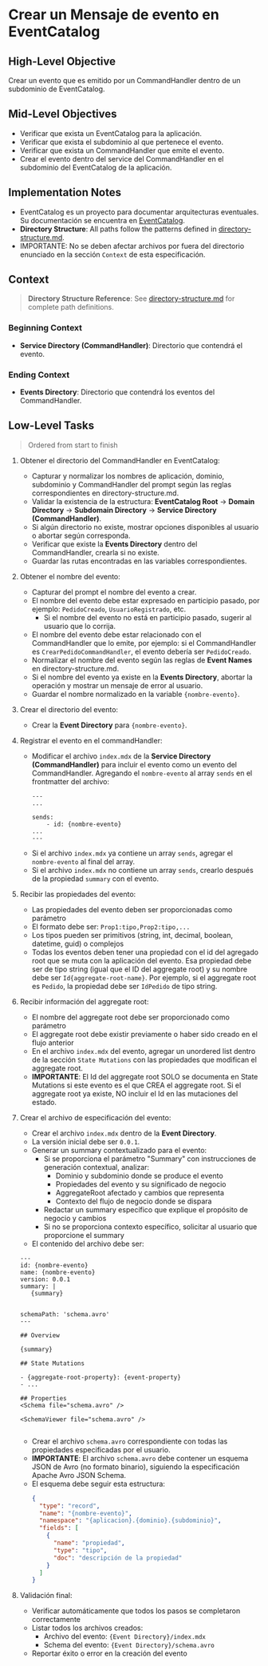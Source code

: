 # Crear un Mensaje de evento en EventCatalog

## High-Level Objective

Crear un evento que es emitido por un CommandHandler dentro de un subdominio de EventCatalog.

## Mid-Level Objectives

- Verificar que exista un EventCatalog para la aplicación.
- Verificar que exista el subdominio al que pertenece el evento.
- Verificar que exista un CommandHandler que emite el evento.
- Crear el evento dentro del service del CommandHandler en el subdominio del EventCatalog de la aplicación.

## Implementation Notes
- EventCatalog es un proyecto para documentar arquitecturas eventuales. Su documentación se encuentra en [EventCatalog](https://eventcatalog.dev).
- **Directory Structure**: All paths follow the patterns defined in [directory-structure.md](./directory-structure.md).
- IMPORTANTE: No se deben afectar archivos por fuera del directorio enunciado en la sección `Context` de esta especificación.

## Context

> **Directory Structure Reference**: See [directory-structure.md](./directory-structure.md) for complete path definitions.

### Beginning Context

- **Service Directory (CommandHandler)**: Directorio que contendrá el evento.
 
### Ending Context

- **Events Directory**: Directorio que contendrá los eventos del CommandHandler.

## Low-Level Tasks
> Ordered from start to finish

1. Obtener el directorio del CommandHandler en EventCatalog:
   - Capturar y normalizar los nombres de aplicación, dominio, subdominio y CommandHandler del prompt según las reglas correspondientes en directory-structure.md.
   - Validar la existencia de la estructura: **EventCatalog Root** → **Domain Directory** → **Subdomain Directory** → **Service Directory (CommandHandler)**.
   - Si algún directorio no existe, mostrar opciones disponibles al usuario o abortar según corresponda.
   - Verificar que existe la **Events Directory** dentro del CommandHandler, crearla si no existe.
   - Guardar las rutas encontradas en las variables correspondientes.
  
2. Obtener el nombre del evento:
   - Capturar del prompt el nombre del evento a crear.
   - El nombre del evento debe estar expresado en participio pasado, por ejemplo: `PedidoCreado`, `UsuarioRegistrado`, etc. 
     - Si el nombre del evento no está en participio pasado, sugerir al usuario que lo corrija.
   - El nombre del evento debe estar relacionado con el CommandHandler que lo emite, por ejemplo: si el CommandHandler es `CrearPedidoCommandHandler`, el evento debería ser `PedidoCreado`.
   - Normalizar el nombre del evento según las reglas de **Event Names** en directory-structure.md.
   - Si el nombre del evento ya existe en la **Events Directory**, abortar la operación y mostrar un mensaje de error al usuario.
   - Guardar el nombre normalizado en la variable `{nombre-evento}`.

3. Crear el directorio del evento:
   - Crear la **Event Directory** para `{nombre-evento}`.


5. Registrar el evento en el commandHandler:
   - Modificar el archivo `index.mdx` de la **Service Directory (CommandHandler)** para incluir el evento como un evento del CommandHandler. Agregando el `nombre-evento` al array `sends` en el frontmatter del archivo:
     ```mdx
     ---
     ...

     sends:
         - id: {nombre-evento}
     ...
     ---
  
     ```
    - Si el archivo `index.mdx` ya contiene un array `sends`, agregar el `nombre-evento` al final del array.
    - Si el archivo `index.mdx` no contiene un array `sends`, crearlo después de la propiedad `summary` con el evento.

6. Recibir las propiedades del evento:
   - Las propiedades del evento deben ser proporcionadas como parámetro
   - El formato debe ser: `Prop1:tipo,Prop2:tipo,...`
   - Los tipos pueden ser primitivos (string, int, decimal, boolean, datetime, guid) o complejos
   - Todas los eventos deben tener una propiedad con el id del agregado root que se muta con la aplicación del evento. Esa propiedad debe ser de tipo string (igual que el ID del aggregate root) y su nombre debe ser `Id{aggregate-root-name}`. Por ejemplo, si el aggregate root es `Pedido`, la propiedad debe ser `IdPedido` de tipo string.

7. Recibir información del aggregate root:
   - El nombre del aggregate root debe ser proporcionado como parámetro
   - El aggregate root debe existir previamente o haber sido creado en el flujo anterior
   - En el archivo `index.mdx` del evento, agregar un unordered list dentro de la sección  `State Mutations` con las propiedades que modifican el aggregate root.
   - **IMPORTANTE**: El Id del aggregate root SOLO se documenta en State Mutations si este evento es el que CREA el aggregate root. Si el aggregate root ya existe, NO incluir el Id en las mutaciones del estado.
 
8. Crear el archivo de especificación del evento:
   - Crear el archivo `index.mdx` dentro de la **Event Directory**.
   - La versión inicial debe ser `0.0.1`.
   - Generar un summary contextualizado para el evento:
     - Si se proporciona el parámetro "Summary" con instrucciones de generación contextual, analizar:
       - Dominio y subdominio donde se produce el evento
       - Propiedades del evento y su significado de negocio
       - AggregateRoot afectado y cambios que representa
       - Contexto del flujo de negocio donde se dispara
     - Redactar un summary específico que explique el propósito de negocio y cambios
     - Si no se proporciona contexto específico, solicitar al usuario que proporcione el summary
   - El contenido del archivo debe ser:
   ```mdx
   ---
   id: {nombre-evento}
   name: {nombre-evento}
   version: 0.0.1
   summary: |
      {summary}


   schemaPath: 'schema.avro'
   ---
   
   ## Overview

   {summary}

   ## State Mutations

   - {aggregate-root-property}: {event-property}
   - ...

   ## Properties
   <Schema file="schema.avro" />

   <SchemaViewer file="schema.avro" />
        
   ```
   - Crear el archivo `schema.avro` correspondiente con todas las propiedades especificadas por el usuario.
   - **IMPORTANTE**: El archivo `schema.avro` debe contener un esquema JSON de Avro (no formato binario), siguiendo la especificación Apache Avro JSON Schema.
   - El esquema debe seguir esta estructura:
     ```json
     {
       "type": "record",
       "name": "{nombre-evento}",
       "namespace": "{aplicacion}.{dominio}.{subdominio}",
       "fields": [
         {
           "name": "propiedad",
           "type": "tipo",
           "doc": "descripción de la propiedad"
         }
       ]
     }
     ```

9. Validación final:
   - Verificar automáticamente que todos los pasos se completaron correctamente
   - Listar todos los archivos creados:
     - Archivo del evento: `{Event Directory}/index.mdx`
     - Schema del evento: `{Event Directory}/schema.avro`
   - Reportar éxito o error en la creación del evento
